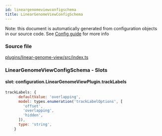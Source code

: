 ```yaml
---
id: lineargenomeviewconfigschema
title: LinearGenomeViewConfigSchema
---
```


Note: this document is automatically generated from configuration objects in our
source code. See [Config guide](/docs/config_guide) for more info

### Source file

[plugins/linear-genome-view/src/index.ts](https://github.com/GMOD/jbrowse-components/blob/main/plugins/linear-genome-view/src/index.ts)

### LinearGenomeViewConfigSchema - Slots

#### slot: configuration.LinearGenomeViewPlugin.trackLabels

```js
trackLabels: {
      defaultValue: 'overlapping',
      model: types.enumeration('trackLabelOptions', [
        'offset',
        'overlapping',
        'hidden',
      ]),
      type: 'string',
    }
```
